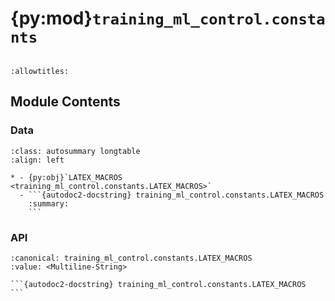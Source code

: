 # {py:mod}`training_ml_control.constants`

```{py:module} training_ml_control.constants
```

```{autodoc2-docstring} training_ml_control.constants
:allowtitles:
```

## Module Contents

### Data

````{list-table}
:class: autosummary longtable
:align: left

* - {py:obj}`LATEX_MACROS <training_ml_control.constants.LATEX_MACROS>`
  - ```{autodoc2-docstring} training_ml_control.constants.LATEX_MACROS
    :summary:
    ```
````

### API

````{py:data} LATEX_MACROS
:canonical: training_ml_control.constants.LATEX_MACROS
:value: <Multiline-String>

```{autodoc2-docstring} training_ml_control.constants.LATEX_MACROS
```

````
